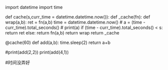 import datetime
import time

def cache(s,curr_time = datetime.datetime.now()):
    def _cache(fn):
        def wrap(a,b):
            ret = fn(a,b)
            time = datetime.datetime.now()
            # a = (time - curr_time).total_seconds()
            # print(a)
            if  (time - curr_time).total_seconds() < s:
                return ret
            else:
                return fn(a,b)
        return wrap
    return _cache

@cache(60)
def add(a,b):
    time.sleep(2)
    return a+b

#print(add(2,2))
print(add(4,1))

#时间没弄好
